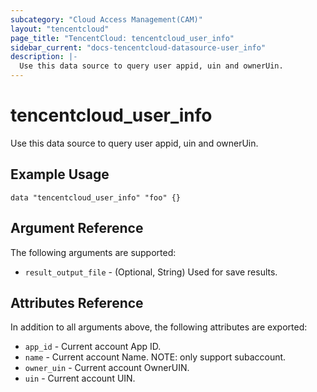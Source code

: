 ```yaml
---
subcategory: "Cloud Access Management(CAM)"
layout: "tencentcloud"
page_title: "TencentCloud: tencentcloud_user_info"
sidebar_current: "docs-tencentcloud-datasource-user_info"
description: |-
  Use this data source to query user appid, uin and ownerUin.
---
```


# tencentcloud_user_info

Use this data source to query user appid, uin and ownerUin.

## Example Usage

```hcl
data "tencentcloud_user_info" "foo" {}
```

## Argument Reference

The following arguments are supported:

* `result_output_file` - (Optional, String) Used for save results.

## Attributes Reference

In addition to all arguments above, the following attributes are exported:

* `app_id` - Current account App ID.
* `name` - Current account Name. NOTE: only support subaccount.
* `owner_uin` - Current account OwnerUIN.
* `uin` - Current account UIN.



